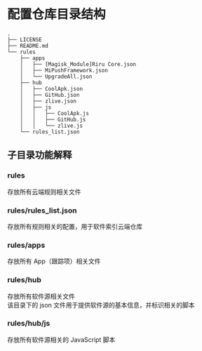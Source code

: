 # 配置仓库目录结构

```text
.
├── LICENSE
├── README.md
└── rules
    ├── apps
    │   ├── [Magisk_Module]Riru Core.json
    │   ├── MiPushFramework.json
    │   └── UpgradeAll.json
    ├── hub
    │   ├── CoolApk.json
    │   ├── GitHub.json
    │   ├── zlive.json
    │   ├── js
    │   │   ├── CoolApk.js
    │   │   ├── GitHub.js
    │   │   └── zlive.js
    └── rules_list.json
```

## 子目录功能解释

### rules

存放所有云端规则相关文件

### rules/rules_list.json

存放所有规则相关的配置，用于软件索引云端仓库

### rules/apps

存放所有 App（跟踪项）相关文件

### rules/hub

存放所有软件源相关文件  
该目录下的 json 文件用于提供软件源的基本信息，并标识相关的脚本

### rules/hub/js

存放所有软件源相关的 JavaScript 脚本

